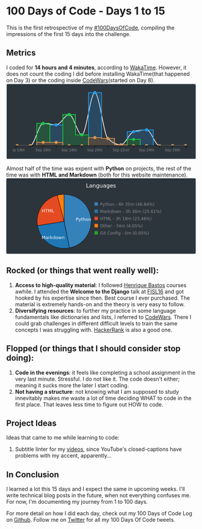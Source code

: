 # 100 Days of Code - Days 1 to 15

This is the first retrospective of my [#100DaysOfCode](../challenges/100-days-of-code.html), compiling the impressions of the first 15 days into the challenge.

## Metrics

I coded for **14 hours and 4 minutes**, according to [WakaTime](https://wakatime.com/). However, it does not count the coding I did before installing WakaTime(that happened on Day 3) or the coding inside [CodeWars](https://www.codewars.com/)(started on Day 8).
![](../img/100daysofcode-01-14-graph-hours.png)

Almost half of the time was expent with **Python** on projects, the rest of the time was with **HTML and Markdown** (both for this website maintenance).
![](../img/100daysofcode-01-14-graph-langs.png)

## Rocked (or things that went really well):

1. **Access to high-quality material**: I followed [Henrique Bastos](https://henriquebastos.net/) courses awhile. I attended the **Welcome to the Django** talk at [FISL16](http://softwarelivre.org/fisl16) and got hooked by his expertise since then. Best course I ever purchased. The material is extremely hands-on and the theory is very easy to follow.
2. **Diversifying resources**: to further my practice in some language fundamentals like dictionaries and lists, I referred to [CodeWars](https://www.codewars.com/). There I could grab challenges in different difficult levels to train the same concepts I was struggling with. [HackerRank](https://www.hackerrank.com/) is also a good one.

## Flopped (or things that I should consider stop doing):

1.  **Code in the evenings**: it feels like completing a school assignment in the very last minute. Stressful. I do not like it. The code doesn't either; meaning it sucks more the later I start coding.
2.  **Not having a structure**: not knowing what I am supposed to study innevitably makes me waste a lot of time deciding WHAT to code in the first place. That leaves less time to figure out HOW to code.

## Project Ideas

Ideas that came to me while learning to code:
1. Subtitle linter for my [videos](https://www.youtube.com/user/LiviaNobregaLima), since YouTube's closed-captions have problems with my accent, apparently...


## In Conclusion
I learned a lot this 15 days and I expect the same in upcoming weeks. I'll write technical blog posts in the future, when not everything confuses me. For now, I'm documenting my journey from 1 to 100 days.

For more detail on how I did each day, check out my 100 Days of Code Log on [Github](https://github.com/livialima/100-days-of-code). Follow me on [Twitter](https://twitter.com/livialimatweets) for all my 100 Days Of Code tweets.
